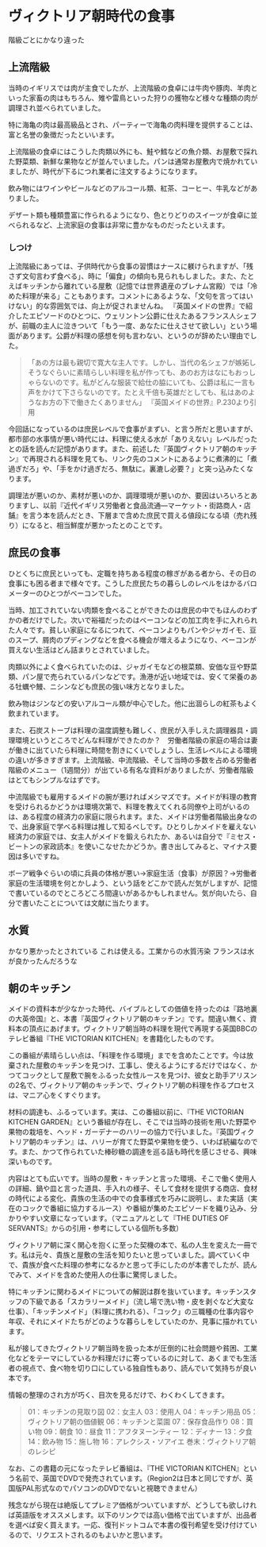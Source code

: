 ヴィクトリア朝時代の食事
===

階級ごとにかなり違った

## 上流階級

当時のイギリスでは肉が主食でしたが、上流階級の食卓には牛肉や豚肉、羊肉といった家畜の肉はもちろん、雉や雷鳥といった狩りの獲物など様々な種類の肉が調理され並べられていました。

特に海亀の肉は最高級品とされ、パーティーで海亀の肉料理を提供することは、富と名誉の象徴だったといいます。

上流階級の食卓にはこうした肉類以外にも、鮭や鱈などの魚介類、お屋敷で採れた野菜類、新鮮な果物などが並んでいました。パンは通常お屋敷内で焼かれていましたが、時代が下るにつれ業者に注文するようになります。


飲み物にはワインやビールなどのアルコール類、紅茶、コーヒー、牛乳などがありました。

デザート類も種類豊富に作られるようになり、色とりどりのスイーツが食卓に並べられるなど、上流家庭の食事は非常に豊かなものだったといえます。

### しつけ

上流階級にあっては、子供時代から食事の習慣はナースに躾けられますが、「残さず文句言わず食べる」、時に「偏食」の傾向も見られもしました。また、たとえばキッチンから離れている屋敷（記憶では世界遺産のブレナム宮殿）では「冷めた料理が来る」こともあります。コメントにあるような、「文句を言ってはいけない」的な雰囲気では、向上が促されませんね。
『英国メイドの世界』で紹介したエピソードのひとつに、ウェリントン公爵に仕えたあるフランス人シェフが、前職の主人に泣きついて「もう一度、あなたに仕えさせて欲しい」という場面があります。公爵が料理の感想を何も言わない、というのが辞めたい理由でした。
> 「あの方は最も親切で寛大な主人です。しかし、当代の名シェフが嫉妬しそうなぐらいに素晴らしい料理を私が作っても、あのお方はなにもおっしゃらないのです。私がどんな服装で給仕の脇にいても、公爵は私に一言も声をかけて下さらないのです。たとえ千倍も英雄だとしても、私はあのようなお方の下で働きたくありません」
『英国メイドの世界』P.230より引用

今回話になっているのは庶民レベルで食事がまずい、と言う所だと思いますが、都市部の水事情が悪い時代には、料理に使える水が「ありえない」レベルだったとの話を読んだ記憶があります。また、前述した『英国ヴィクトリア朝のキッチン』で再現される料理を見ても、リンク先のコメントにあるように煮沸的に「煮過ぎだろ」や、「手をかけ過ぎだろ、無駄に。裏漉し必要？」と突っ込みたくなります。

調理法が悪いのか、素材が悪いのか、調理環境が悪いのか、要因はいろいろとありますし、以前『近代イギリス労働者と食品流通―マーケット・街路商人・店舗』を言う本を読んだとき、下層まで含めた庶民で買える値段になる頃（売れ残り）になると、相当鮮度が悪かったとのことです。


## 庶民の食事

ひとくちに庶民といっても、定職を持ちある程度の稼ぎがある者から、その日の食事にも困る者まで様々です。こうした庶民たちの暮らしのレベルをはかるバロメーターのひとつがベーコンでした。


当時、加工されていない肉類を食べることができたのは庶民の中でもほんのわずかの者だけでした。次いで裕福だったのはベーコンなどの加工肉を手に入れられた人々です。貧しい家庭になるにつれて、ベーコンよりもパンやジャガイモ、豆のスープ、屑肉のプディングなどを食べる機会が増えるようになり、ベーコンが買えない生活はどん詰まりとされていました。

肉類以外によく食べられていたのは、ジャガイモなどの根菜類、安価な豆や野菜類、パン屋で売られているパンなどです。漁港が近い地域では、安くて栄養のある牡蠣や鰻、ニシンなども庶民の強い味方となりました。


飲み物はジンなどの安いアルコール類が中心でした。他に出涸らしの紅茶もよく飲まれています。

また、石炭ストーブは料理の温度調整も難しく、庶民が入手しえた調理器具・調理環境というところでどんな料理ができたのか？　労働者階級の家庭の場合は妻が働きに出ていたら料理に時間を割きにくいでしょうし、生活レベルによる環境の違いが多きすぎます。上流階級、中流階級、そして当時の多数を占める労働者階級のメニュー（1週間分）が出ている有名な資料がありましたが、労働者階級はとてもシンプルなはずです。

中流階級でも雇用するメイドの腕が悪ければメシマズです。メイドが料理の教育を受けられるかどうかは環境次第で、料理を教えてくれる同僚や上司がいるのは、ある程度の経済力の家庭に限られます。また、メイドは労働者階級出身なので、出身家庭で学べる料理は推して知るべしです。ひとりしかメイドを雇えない経済力の家庭では、女主人がメイドを鍛えられたか、あるいは自分で『ミセス・ビートンの家政読本』を使いこなせたかどうか。書き出してみると、マイナス要因は多いですね。

ボーア戦争ぐらいの頃に兵員の体格が悪い→家庭生活（食事）が原因？→労働者家庭の生活環境を何とかしよう、という話をどこかで読んだ気がしますが、記憶で書いているのでところどころ間違いがあるかもしれません。気が向いたら、自分で書いたことについては文献に当たります。

## 水質

かなり悪かったとされている
これは使える。工業からの水質汚染
フランスは水が良かったんだろうな

## 朝のキッチン

メイドの資料本が少なかった時代、バイブルとしての価値を持ったのは『路地裏の大英帝国』と、本書『英国ヴィクトリア朝のキッチン』です。間違い無く、資料本の頂点にあげます。ヴィクトリア朝当時の料理を現代で再現する英国BBCのテレビ番組『THE VICTORIAN KITCHEN』を書籍化したものです。

この番組が素晴らしい点は、「料理を作る環境」までを含めたことです。今は放棄された屋敷のキッチンを見つけ、工事し、使えるようにするだけではなく、かつてコックとして屋敷で腕をふるった女性ルースを見つけ、彼女と助手アリスンの2名で、ヴィクトリア朝のキッチンで、ヴィクトリア朝の料理を作るプロセスは、マニア心をくすぐります。

材料の調達も、ふるっています。実は、この番組以前に、『THE VICTORIAN KITCHEN GARDEN』という番組が存在し、そこでは当時の技術を用いた野菜や果物の栽培を、ヘッド・ガーデナーのハリーの協力で行いました。『英国ヴィクトリア朝のキッチン』は、ハリーが育てた野菜や果物を使う、いわば続編なのです。また、かつて作られていた棒砂糖の調達を巡る話も時代を感じさせる、興味深いものです。

内容はとても広いです。当時の屋敷・キッチンと言った環境、そこで働く使用人の詳細、鍋や皿と言った道具、手入れの様子、そして食材を提供する商店、食材の時代による変化、貴族の生活の中での食事様式を巧みに説明し、また実話（実在のコックで番組に協力するルース）や番組が集めたエピソードを織り込み、分かりやすい文章になっています。（マニュアルとして『THE DUTIES OF SERVANTS』からの引用・参考にしている個所も多数）

ヴィクトリア朝に深く関心を抱くに至った契機の本で、私の人生を変えた一冊です。私は元々、貴族と屋敷の生活を知りたいと思っていました。調べていく中で、貴族が食べた料理の参考になるかと思って手にしたのが本書でしたが、読んでみて、メイドを含めた使用人の仕事に驚愕しました。

特にキッチンに関わるメイドについての解説は群を抜いています。キッチンスタッフの下級である「スカラリーメイド」（流し場で洗い物・皮を剥ぐなど大変な仕事）、「キッチンメイド」（料理に携われる）、「コック」の三職種の仕事内容や年収、それにメイドたちがどのような暮らしをしていたのか、見事に描かれています。

私が接してきたヴィクトリア朝当時を扱った本が圧倒的に社会問題や貧困、工業化などをテーマにしているか料理だけに寄っているのに対して、あくまでも生活者の視点で、食べ物を切り口にしている独自性もあり、読んでいて気持ちが良い本です。

情報の整理のされ方が巧く、目次を見るだけで、わくわくしてきます。

> 01：キッチンの見取り図
02：女主人
03：使用人
04：キッチン用品
05：ヴィクトリア朝の価値観
06：キッチンと菜園
07：保存食品作り
08：買い物
09：朝食
10：昼食
11：アフタヌーンティー
12：ディナー
13：夕食
14：飲み物
15：施し物
16：アレクシス・ソアイエ
巻末：ヴィクトリア朝のレシピ

なお、この書籍の元になったテレビ番組は、『THE VICTORIAN KITCHEN』という名前で、英国でDVDで発売されています。（Region2は日本と同じですが、英国版PAL形式なのでパソコンのDVDでないと視聴できません）

残念ながら現在は絶版してプレミア価格がついていますが、どうしても欲しければ英語版をオススメします。以下のリンクでは高い価格で出ていますが、出品者を選べば安く買えます。一応、復刊ドットコムで本書の復刊希望を受け付けているので、リクエストされるのもよいかと思います。

